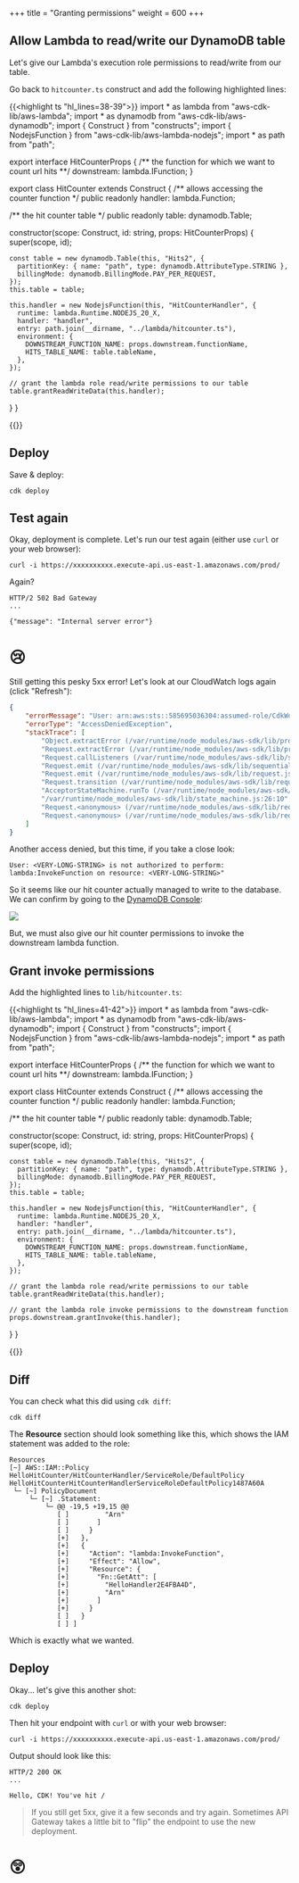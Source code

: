 +++
title = "Granting permissions"
weight = 600
+++

## Allow Lambda to read/write our DynamoDB table

Let's give our Lambda's execution role permissions to read/write from our table.

Go back to `hitcounter.ts` construct and add the following highlighted lines:

{{<highlight ts "hl_lines=38-39">}}
import * as lambda from "aws-cdk-lib/aws-lambda";
import * as dynamodb from "aws-cdk-lib/aws-dynamodb";
import { Construct } from "constructs";
import { NodejsFunction } from "aws-cdk-lib/aws-lambda-nodejs";
import * as path from "path";

export interface HitCounterProps {
  /** the function for which we want to count url hits **/
  downstream: lambda.IFunction;
}

export class HitCounter extends Construct {
  /** allows accessing the counter function */
  public readonly handler: lambda.Function;

  /** the hit counter table */
  public readonly table: dynamodb.Table;

  constructor(scope: Construct, id: string, props: HitCounterProps) {
    super(scope, id);

    const table = new dynamodb.Table(this, "Hits2", {
      partitionKey: { name: "path", type: dynamodb.AttributeType.STRING },
      billingMode: dynamodb.BillingMode.PAY_PER_REQUEST,
    });
    this.table = table;

    this.handler = new NodejsFunction(this, "HitCounterHandler", {
      runtime: lambda.Runtime.NODEJS_20_X,
      handler: "handler",
      entry: path.join(__dirname, "../lambda/hitcounter.ts"),
      environment: {
        DOWNSTREAM_FUNCTION_NAME: props.downstream.functionName,
        HITS_TABLE_NAME: table.tableName,
      },
    });

    // grant the lambda role read/write permissions to our table
    table.grantReadWriteData(this.handler);
  }
}

{{</highlight>}}

## Deploy

Save & deploy:

```
cdk deploy
```

## Test again

Okay, deployment is complete. Let's run our test again (either use `curl` or
your web browser):

```
curl -i https://xxxxxxxxxx.execute-api.us-east-1.amazonaws.com/prod/
```

Again?

```
HTTP/2 502 Bad Gateway
...

{"message": "Internal server error"}
```

# 😢

Still getting this pesky 5xx error! Let's look at our CloudWatch logs again
(click "Refresh"):

```json
{
    "errorMessage": "User: arn:aws:sts::585695036304:assumed-role/CdkWorkshopStack-HelloHitCounterHitCounterHandlerS-TU5M09L1UBID/CdkWorkshopStack-HelloHitCounterHitCounterHandlerD-144HVUNEWRWEO is not authorized to perform: lambda:InvokeFunction on resource: arn:aws:lambda:us-east-1:585695036304:function:CdkWorkshopStack-HelloHandler2E4FBA4D-149MVAO4969O7",
    "errorType": "AccessDeniedException",
    "stackTrace": [
        "Object.extractError (/var/runtime/node_modules/aws-sdk/lib/protocol/json.js:48:27)",
        "Request.extractError (/var/runtime/node_modules/aws-sdk/lib/protocol/rest_json.js:52:8)",
        "Request.callListeners (/var/runtime/node_modules/aws-sdk/lib/sequential_executor.js:105:20)",
        "Request.emit (/var/runtime/node_modules/aws-sdk/lib/sequential_executor.js:77:10)",
        "Request.emit (/var/runtime/node_modules/aws-sdk/lib/request.js:683:14)",
        "Request.transition (/var/runtime/node_modules/aws-sdk/lib/request.js:22:10)",
        "AcceptorStateMachine.runTo (/var/runtime/node_modules/aws-sdk/lib/state_machine.js:14:12)",
        "/var/runtime/node_modules/aws-sdk/lib/state_machine.js:26:10",
        "Request.<anonymous> (/var/runtime/node_modules/aws-sdk/lib/request.js:38:9)",
        "Request.<anonymous> (/var/runtime/node_modules/aws-sdk/lib/request.js:685:12)"
    ]
}
```

Another access denied, but this time, if you take a close look:

```
User: <VERY-LONG-STRING> is not authorized to perform: lambda:InvokeFunction on resource: <VERY-LONG-STRING>"
```

So it seems like our hit counter actually managed to write to the database. We can confirm by
going to the [DynamoDB Console](https://console.aws.amazon.com/dynamodb/home):

![](./logs5.png)

But, we must also give our hit counter permissions to invoke the downstream lambda function.

## Grant invoke permissions

Add the highlighted lines to `lib/hitcounter.ts`:

{{<highlight ts "hl_lines=41-42">}}
import * as lambda from "aws-cdk-lib/aws-lambda";
import * as dynamodb from "aws-cdk-lib/aws-dynamodb";
import { Construct } from "constructs";
import { NodejsFunction } from "aws-cdk-lib/aws-lambda-nodejs";
import * as path from "path";

export interface HitCounterProps {
  /** the function for which we want to count url hits **/
  downstream: lambda.IFunction;
}

export class HitCounter extends Construct {
  /** allows accessing the counter function */
  public readonly handler: lambda.Function;

  /** the hit counter table */
  public readonly table: dynamodb.Table;

  constructor(scope: Construct, id: string, props: HitCounterProps) {
    super(scope, id);

    const table = new dynamodb.Table(this, "Hits2", {
      partitionKey: { name: "path", type: dynamodb.AttributeType.STRING },
      billingMode: dynamodb.BillingMode.PAY_PER_REQUEST,
    });
    this.table = table;

    this.handler = new NodejsFunction(this, "HitCounterHandler", {
      runtime: lambda.Runtime.NODEJS_20_X,
      handler: "handler",
      entry: path.join(__dirname, "../lambda/hitcounter.ts"),
      environment: {
        DOWNSTREAM_FUNCTION_NAME: props.downstream.functionName,
        HITS_TABLE_NAME: table.tableName,
      },
    });

    // grant the lambda role read/write permissions to our table
    table.grantReadWriteData(this.handler);

    // grant the lambda role invoke permissions to the downstream function
    props.downstream.grantInvoke(this.handler);
  }
}

{{</highlight>}}

## Diff

You can check what this did using `cdk diff`:

```
cdk diff
```

The **Resource** section should look something like this,
which shows the IAM statement was added to the role:

```
Resources
[~] AWS::IAM::Policy HelloHitCounter/HitCounterHandler/ServiceRole/DefaultPolicy HelloHitCounterHitCounterHandlerServiceRoleDefaultPolicy1487A60A
 └─ [~] PolicyDocument
     └─ [~] .Statement:
         └─ @@ -19,5 +19,15 @@
            [ ]         "Arn"
            [ ]       ]
            [ ]     }
            [+]   },
            [+]   {
            [+]     "Action": "lambda:InvokeFunction",
            [+]     "Effect": "Allow",
            [+]     "Resource": {
            [+]       "Fn::GetAtt": [
            [+]         "HelloHandler2E4FBA4D",
            [+]         "Arn"
            [+]       ]
            [+]     }
            [ ]   }
            [ ] ]
```

Which is exactly what we wanted.

## Deploy

Okay... let's give this another shot:

```
cdk deploy
```

Then hit your endpoint with `curl` or with your web browser:

```
curl -i https://xxxxxxxxxx.execute-api.us-east-1.amazonaws.com/prod/
```

Output should look like this:

```
HTTP/2 200 OK
...

Hello, CDK! You've hit /
```

> If you still get 5xx, give it a few seconds and try again. Sometimes API
Gateway takes a little bit to "flip" the endpoint to use the new deployment.

# 😲
